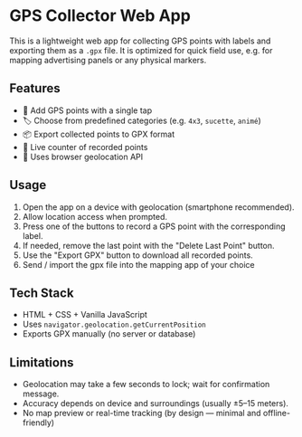 # GPS Collector Web App

This is a lightweight web app for collecting GPS points with labels and exporting them as a `.gpx` file. It is optimized for quick field use, e.g. for mapping advertising panels or any physical markers.

## Features

- 📍 Add GPS points with a single tap
- 🏷️ Choose from predefined categories (e.g. `4x3`, `sucette`, `animé`)
- 📦 Export collected points to GPX format
- 🧮 Live counter of recorded points
- 📡 Uses browser geolocation API

## Usage

1. Open the app on a device with geolocation (smartphone recommended).
2. Allow location access when prompted.
3. Press one of the buttons to record a GPS point with the corresponding label.
4. If needed, remove the last point with the "Delete Last Point" button.
5. Use the "Export GPX" button to download all recorded points.
6. Send / import the gpx file into the mapping app of your choice

## Tech Stack

- HTML + CSS + Vanilla JavaScript
- Uses `navigator.geolocation.getCurrentPosition`
- Exports GPX manually (no server or database)

## Limitations

- Geolocation may take a few seconds to lock; wait for confirmation message.
- Accuracy depends on device and surroundings (usually ±5–15 meters).
- No map preview or real-time tracking (by design — minimal and offline-friendly)
